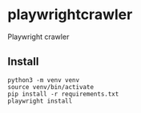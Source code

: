 # playwrightcrawler
Playwright crawler

## Install

```
python3 -m venv venv
source venv/bin/activate
pip install -r requirements.txt
playwright install
```
